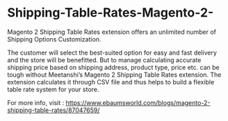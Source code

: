 # Shipping-Table-Rates-Magento-2-
Magento 2 Shipping Table Rates extension offers an unlimited number of Shipping Options Customization.  

The customer will select the best-suited option for easy and fast delivery and the store will be benefitted. But to manage calculating accurate shipping price based on shipping address, product type, price etc. can be tough without Meetanshi’s Magento 2 Shipping Table Rates extension. The extension calculates it through CSV file and thus helps to build a flexible table rate system for your store.  

For more info, visit : https://www.ebaumsworld.com/blogs/magento-2-shipping-table-rates/87047659/

